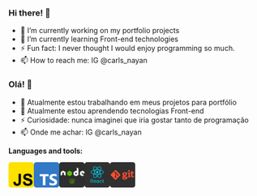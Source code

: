 ### Hi there! 👋

<!--
**CarlosNayan/CarlosNayan** is a ✨ _special_ ✨ repository because its `README.md` (this file) appears on your GitHub profile.

Here are some ideas to get you started:
-->
- 🔭 I’m currently working on my portfolio projects
- 🌱 I’m currently learning Front-end technologies
- ⚡ Fun fact: I never thought I would enjoy programming so much.
- 📫 How to reach me: IG @carls_nayan

### Olá! 👋

- 🔭 Atualmente estou trabalhando em meus projetos para portfólio
- 🌱 Atualmente estou aprendendo tecnologias Front-end
- ⚡ Curiosidade: nunca imaginei que iria gostar tanto de programação
- 📫 Onde me achar: IG @carls_nayan

**Languages and tools:**

<img align="left" height="50" src="https://raw.githubusercontent.com/CarlosNayan/CarlosNayan/master/assets/javascript-logo-0.png">
<img align="left" height="50" src="https://raw.githubusercontent.com/CarlosNayan/CarlosNayan/master/assets/typescript.png">
<img align="left" height="50" src="https://raw.githubusercontent.com/CarlosNayan/CarlosNayan/master/assets/nodejs.png">
<img align="left" height="50" src="https://raw.githubusercontent.com/CarlosNayan/CarlosNayan/master/assets/react.png">
<img align="left" height="50" src="https://raw.githubusercontent.com/CarlosNayan/CarlosNayan/master/assets/git.png">
